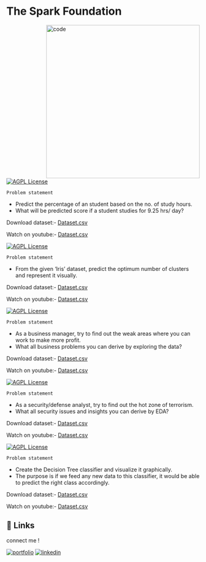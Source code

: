 
# The Spark Foundation

<img align ="right" alt ="code" width ="400" src = "https://cdn.dribbble.com/users/4055494/screenshots/15215756/media/d2b66c4ca0192aa26d103448b3d1518b.gif">

[![AGPL License](https://img.shields.io/badge/PREDICTION_USING_SUPERVISED_ML-LEVEL_BEGINNER-blue.svg)](http://www.gnu.org/licenses/agpl-3.0)


`Problem statement`




 - Predict the percentage of an student based on the no. of study hours.
 - What will be predicted score if a student studies for 9.25 hrs/ day?


Download dataset:-
[Dataset.csv](https://github.com/vidnesharma20/Spark-foundation-Task/blob/main/task%201.csv)

Watch on youtube:-
[Dataset.csv](https://github.com/vidnesharma20/Spark-foundation-Task/blob/main/task%201.csv)


[![AGPL License](https://img.shields.io/badge/PREDICTION_USING_UNSUPERVISED_ML-LEVEL_BEGINNER-Green.svg)](http://www.gnu.org/licenses/agpl-3.0)


`Problem statement`




 - From the given ‘Iris’ dataset, predict the optimum number of clusters and represent it visually.
 


Download dataset:-
[Dataset.csv](https://bit.ly/3kXTdox)

Watch on youtube:-
[Dataset.csv](https://bit.ly/3kXTdox)


[![AGPL License](https://img.shields.io/badge/EXPLORITY_DATA_ANALYSIS_[RETAIL]-LEVEL_BEGINNER-blue.svg)](http://www.gnu.org/licenses/agpl-3.0)


`Problem statement`




 - As a business manager, try to find out the weak areas where you can work to make more profit.
 - What all business problems you can derive by exploring the data?
 


Download dataset:-
[Dataset.csv](https://github.com/vidnesharma20/Spark-foundation-Task/blob/main/Task_3-SampleSuperstore.csv)

Watch on youtube:-
[Dataset.csv](https://github.com/vidnesharma20/Spark-foundation-Task/blob/main/Task_3-SampleSuperstore.csv)


[![AGPL License](https://img.shields.io/badge/EXPLORITY_DATA_ANALYSIS_[TERRORISM]-LEVEL_INTERMEDIATE-GREEN.svg)](http://www.gnu.org/licenses/agpl-3.0)


`Problem statement`




 - As a security/defense analyst, try to find out the hot zone of terrorism.
 - What all security issues and insights you can derive by EDA?


Download dataset:-
[Dataset.csv](https://bit.ly/2TK5Xn5)

Watch on youtube:-
[Dataset.csv](https://bit.ly/2TK5Xn5)


[![AGPL License](https://img.shields.io/badge/PREDICATION_USING_DECISION_TREE_ALGORITHM_[TERRORISM]-LEVEL_INTERMEDIATE-red.svg)](http://www.gnu.org/licenses/agpl-3.0)


`Problem statement`




 - Create the Decision Tree classifier and visualize it graphically.
 - The purpose is if we feed any new data to this classifier, it would be able to predict the right class accordingly.


Download dataset:-
[Dataset.csv](https://github.com/vidnesharma20/Spark-foundation-Task/blob/main/Task_5Iris.csv)

Watch on youtube:-
[Dataset.csv](https://github.com/vidnesharma20/Spark-foundation-Task/blob/main/Task_5Iris.csv)


## 🔗 Links
connect me !

[![portfolio](https://img.shields.io/badge/Youtube-840000?style=for-the-badge&logo=youtube&logoColor=red)](https://katherineoelsner.com/)
[![linkedin](https://img.shields.io/badge/linkedin-0A66C2?style=for-the-badge&logo=linkedin&logoColor=white)](https://www.linkedin.com/in/vidnesh-sharma-875755207/)





